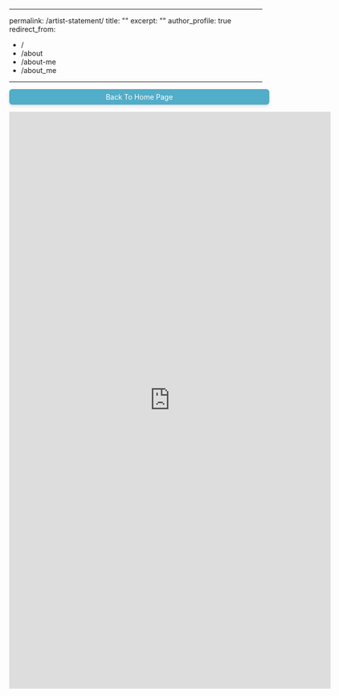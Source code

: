   ---
permalink: /artist-statement/
title: ""
excerpt: ""
author_profile: true
redirect_from: 
  - /
  - /about
  - /about-me
  - /about_me
---
<a href="/about/" 
style="width:100%;display:block;text-align:center;padding:.5em;background-color:#52adc8;color:#fff;border-radius:6px;box-shadow:0 4px 6px rgba(50,50,93,.11), 0 1px 3px
rgba(0,0,0,.08);text-decoration:none">Back To Home Page</a>  


<p align="center"><iframe src="https://docs.google.com/forms/d/e/1FAIpQLScNIDuwsrkEZ8TdgqWU5PMhDMg3jXWnIAJ1tE64UqETQdVDGg/viewform?embedded=true" width="640" height="1150" frameborder="0" marginheight="0" marginwidth="0">Loading…</iframe>  

